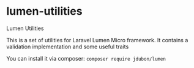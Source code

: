 # lumen-utilities
Lumen Utilities

This is a set of utilities for Laravel Lumen Micro framework.
It contains a validation implementation and some useful traits

You can install it via composer: `composer require jdubon/lumen`
